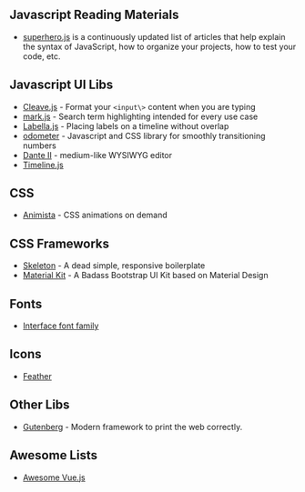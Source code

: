 ## Javascript Reading Materials

* [superhero.js](http://superherojs.com/) is a continuously updated list of articles that help explain the syntax of JavaScript, how to organize your projects, how to test your code, etc.

## Javascript UI Libs

* [Cleave.js](http://nosir.github.io/cleave.js/) - Format your `<input\>` content when you are typing
* [mark.js](https://markjs.io/) - Search term highlighting intended for every use case
* [Labella.js](http://twitter.github.io/labella.js/) - Placing labels on a timeline without overlap
* [odometer](http://github.hubspot.com/odometer/) - Javascript and CSS library for smoothly transitioning numbers
* [Dante II](https://michelson.github.io/dante2/) - medium-like WYSIWYG editor
* [Timeline.js](http://timeline.knightlab.com/)

## CSS

* [Animista](http://animista.net/) - CSS animations on demand

## CSS Frameworks

* [Skeleton](http://getskeleton.com/) - A dead simple, responsive boilerplate
* [Material Kit](http://demos.creative-tim.com/material-kit/index.html) - A Badass Bootstrap UI Kit based on Material Design

## Fonts

* [Interface font family](https://rsms.me/interface/)

## Icons

* [Feather](https://feathericons.com/)

## Other Libs

* [Gutenberg](https://github.com/BafS/Gutenberg) - Modern framework to print the web correctly. 

## Awesome Lists

* [Awesome Vue.js](https://github.com/vuejs/awesome-vue)
